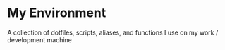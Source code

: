# My Environment

A collection of dotfiles, scripts, aliases, and functions I use on my work / development machine
